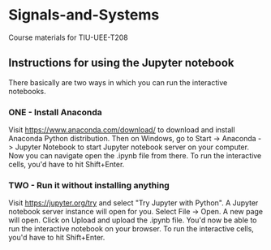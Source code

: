 # Signals-and-Systems
Course materials for TIU-UEE-T208

## Instructions for using the Jupyter notebook
There basically are two ways in which you can run the interactive notebooks.

### ONE - Install Anaconda
Visit https://www.anaconda.com/download/ to download and install Anaconda Python distribution. Then on Windows, go to Start -> Anaconda -> Jupyter Notebook to start Jupyter notebook server on your computer. Now you can navigate open the .ipynb file from there. To run the interactive cells, you'd have to hit Shift+Enter.

### TWO - Run it without installing anything
Visit https://jupyter.org/try and select "Try Jupyter with Python". A Jupyter notebook server instance will open for you. Select File -> Open. A new page will open. Click on Upload and upload the .ipynb file. You'd now be able to run the interactive notebook on your browser. To run the interactive cells, you'd have to hit Shift+Enter.
